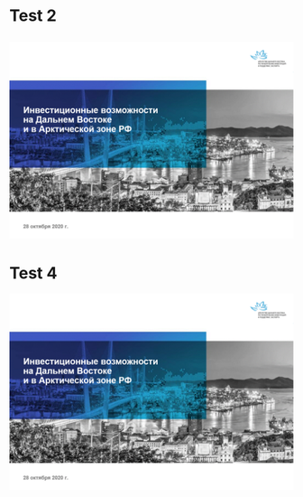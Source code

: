 # Test 2
![](<АПИ - инвест возможности - ДФО и Арктика.gif>)
---
# Test 4
![][test2]

[test2]: <АПИ - инвест возможности - ДФО и Арктика.gif>
